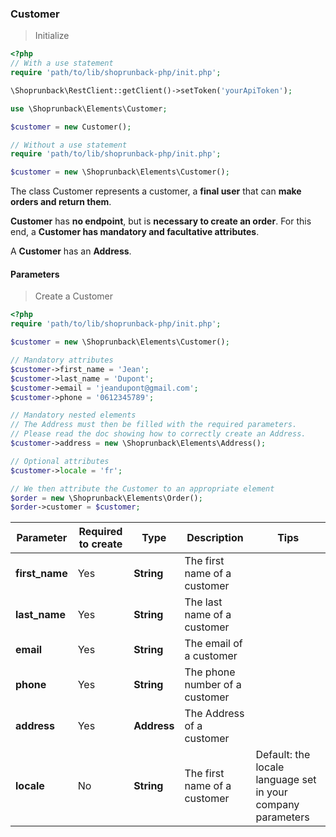 ### Customer

> Initialize

```php
<?php
// With a use statement
require 'path/to/lib/shoprunback-php/init.php';

\Shoprunback\RestClient::getClient()->setToken('yourApiToken');

use \Shoprunback\Elements\Customer;

$customer = new Customer();

// Without a use statement
require 'path/to/lib/shoprunback-php/init.php';

$customer = new \Shoprunback\Elements\Customer();
```

The class Customer represents a customer, a **final user** that can **make orders and return them**.

**Customer** has **no endpoint**, but is **necessary to create an order**. For this end, a **Customer has mandatory and facultative attributes**.

A **Customer** has an **Address**.

#### Parameters

> Create a Customer

```php
<?php
require 'path/to/lib/shoprunback-php/init.php';

$customer = new \Shoprunback\Elements\Customer();

// Mandatory attributes
$customer->first_name = 'Jean';
$customer->last_name = 'Dupont';
$customer->email = 'jeandupont@gmail.com';
$customer->phone = '0612345789';

// Mandatory nested elements
// The Address must then be filled with the required parameters.
// Please read the doc showing how to correctly create an Address.
$customer->address = new \Shoprunback\Elements\Address();

// Optional attributes
$customer->locale = 'fr';

// We then attribute the Customer to an appropriate element
$order = new \Shoprunback\Elements\Order();
$order->customer = $customer;
```

Parameter | Required to create | Type | Description | Tips
-|-|-|-|-
**first_name** | Yes | **String** | The first name of a customer
**last_name** | Yes | **String** | The last name of a customer
**email** | Yes | **String** | The email of a customer
**phone** | Yes | **String** | The phone number of a customer
**address** | Yes | **Address** | The Address of a customer
**locale** | No | **String** | The first name of a customer | Default: the locale language set in your company parameters
